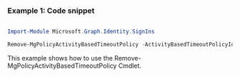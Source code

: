 ### Example 1: Code snippet

```powershell

Import-Module Microsoft.Graph.Identity.SignIns

Remove-MgPolicyActivityBasedTimeoutPolicy -ActivityBasedTimeoutPolicyId $activityBasedTimeoutPolicyId

```
This example shows how to use the Remove-MgPolicyActivityBasedTimeoutPolicy Cmdlet.

